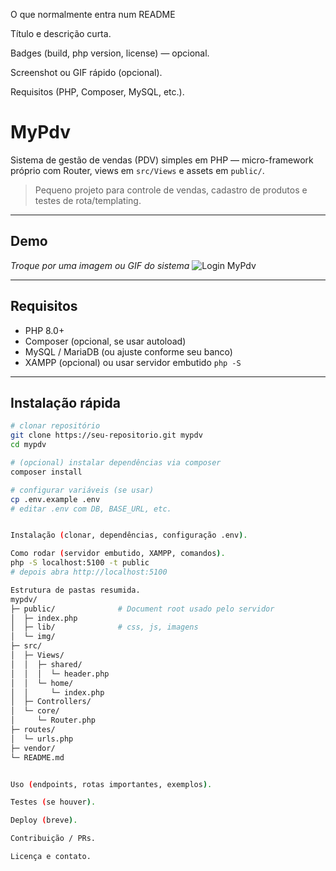 O que normalmente entra num README

Título e descrição curta.

Badges (build, php version, license) — opcional.

Screenshot ou GIF rápido (opcional).

Requisitos (PHP, Composer, MySQL, etc.).
# MyPdv

Sistema de gestão de vendas (PDV) simples em PHP — micro-framework próprio com Router, views em `src/Views` e assets em `public/`.

> Pequeno projeto para controle de vendas, cadastro de produtos e testes de rota/templating.

---

## Demo
_Troque por uma imagem ou GIF do sistema_
![Login MyPdv](./public/img/screenshot-login.png)

---

## Requisitos
- PHP 8.0+  
- Composer (opcional, se usar autoload)  
- MySQL / MariaDB (ou ajuste conforme seu banco)
- XAMPP (opcional) ou usar servidor embutido `php -S`

---

## Instalação rápida

```bash
# clonar repositório
git clone https://seu-repositorio.git mypdv
cd mypdv

# (opcional) instalar dependências via composer
composer install

# configurar variáveis (se usar)
cp .env.example .env
# editar .env com DB, BASE_URL, etc.


Instalação (clonar, dependências, configuração .env).

Como rodar (servidor embutido, XAMPP, comandos).
php -S localhost:5100 -t public
# depois abra http://localhost:5100

Estrutura de pastas resumida.
mypdv/
├─ public/              # Document root usado pelo servidor
│  ├─ index.php
│  ├─ lib/              # css, js, imagens
│  └─ img/
├─ src/
│  ├─ Views/
│  │  ├─ shared/
│  │  │  └─ header.php
│  │  └─ home/
│  │     └─ index.php
│  ├─ Controllers/
│  └─ core/
│     └─ Router.php
├─ routes/
│  └─ urls.php
├─ vendor/
└─ README.md


Uso (endpoints, rotas importantes, exemplos).

Testes (se houver).

Deploy (breve).

Contribuição / PRs.

Licença e contato.